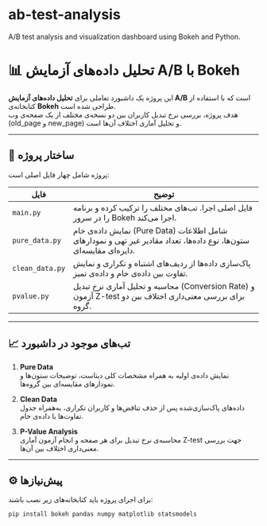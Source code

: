 # ab-test-analysis
A/B test analysis and visualization dashboard using Bokeh and Python.

# 📊 تحلیل داده‌های آزمایش A/B با Bokeh

این پروژه یک داشبورد تعاملی برای **تحلیل داده‌های آزمایش A/B** است که با استفاده از کتابخانه‌ی **Bokeh** طراحی شده است.  
هدف پروژه، بررسی نرخ تبدیل کاربران بین دو نسخه‌ی مختلف از یک صفحه‌ی وب (old_page و new_page) و تحلیل آماری اختلاف آن‌ها است.

---

## 🧩 ساختار پروژه

پروژه شامل چهار فایل اصلی است:

| فایل | توضیح |
|------|--------|
| `main.py` | فایل اصلی اجرا. تب‌های مختلف را ترکیب کرده و برنامه را در سرور Bokeh اجرا می‌کند. |
| `pure_data.py` | نمایش داده‌ی خام (Pure Data) شامل اطلاعات ستون‌ها، نوع داده‌ها، تعداد مقادیر غیر تهی و نمودارهای دایره‌ای مقایسه‌ای. |
| `clean_data.py` | پاک‌سازی داده‌ها از ردیف‌های اشتباه و تکراری و نمایش تفاوت بین داده‌ی خام و داده‌ی تمیز. |
| `pvalue.py` | محاسبه و تحلیل آماری نرخ تبدیل (Conversion Rate) و آزمون Z-test برای بررسی معنی‌داری اختلاف بین دو گروه. |

---

## 📈 تب‌های موجود در داشبورد

1. **Pure Data**  
   نمایش داده‌ی اولیه به همراه مشخصات کلی دیتاست، توضیحات ستون‌ها و نمودارهای مقایسه‌ای بین گروه‌ها.

2. **Clean Data**  
   داده‌های پاک‌سازی‌شده پس از حذف تناقض‌ها و کاربران تکراری، به‌همراه جدول تفاوت‌ها با داده‌ی خام.

3. **P-Value Analysis**  
   محاسبه‌ی نرخ تبدیل برای هر صفحه و انجام آزمون آماری Z-test جهت بررسی معنی‌داری اختلاف بین آن‌ها.

---

## ⚙️ پیش‌نیازها

برای اجرای پروژه باید کتابخانه‌های زیر نصب باشند:

```bash
pip install bokeh pandas numpy matplotlib statsmodels
